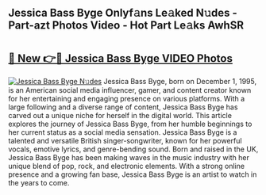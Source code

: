## Jessica Bass Byge Onlyf𝚊ns Le𝚊ked N𝚞des - Part-azt Photos Video - Hot Part Le𝚊ks AwhSR

# <h2><a href="http://ab41080.deff.icu/?id=Jessica+Bass+Byge">🔗 New 👉🔴 Jessica Bass Byge VIDEO Photos</a></h2>

[![Jessica Bass Byge N𝚞des](https://i.imgur.com/rIISA9y.gif)](http://ab41080.deff.icu/?id=Jessica+Bass+Byge)
Jessica Bass Byge, born on December 1, 1995, is an American social media influencer, gamer, and content creator known for her entertaining and engaging presence on various platforms. With a large following and a diverse range of content, Jessica Bass Byge has carved out a unique niche for herself in the digital world. This article explores the journey of Jessica Bass Byge, from her humble beginnings to her current status as a social media sensation. Jessica Bass Byge is a talented and versatile British singer-songwriter, known for her powerful vocals, emotive lyrics, and genre-bending sound. Born and raised in the UK, Jessica Bass Byge has been making waves in the music industry with her unique blend of pop, rock, and electronic elements. With a strong online presence and a growing fan base, Jessica Bass Byge is an artist to watch in the years to come.
